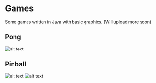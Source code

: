 # Games
Some games written in Java with basic graphics. (Will upload more soon)

## Pong
![alt text](https://github.com/geeky-bit/Games_in_Java__Pinball-Pong-/blob/master/Arcade_game__Pong/pong-output.gif)

## Pinball
![alt text](https://github.com/geeky-bit/Games_in_Java__Pinball-Pong-/blob/master/Pinball_game/p1.PNG)
![alt text](https://github.com/geeky-bit/Games_in_Java__Pinball-Pong-/blob/master/Pinball_game/p2.PNG)
